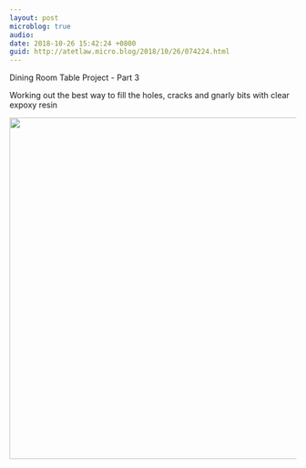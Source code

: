 ```yaml
---
layout: post
microblog: true
audio: 
date: 2018-10-26 15:42:24 +0800
guid: http://atetlaw.micro.blog/2018/10/26/074224.html
---
```

Dining Room Table Project - Part 3

Working out the best way to fill the holes, cracks and gnarly bits with clear expoxy resin



<img src="https://atetlaw.micro.blog/uploads/2018/63a301ae2d.jpg" width="600" height="600" />
